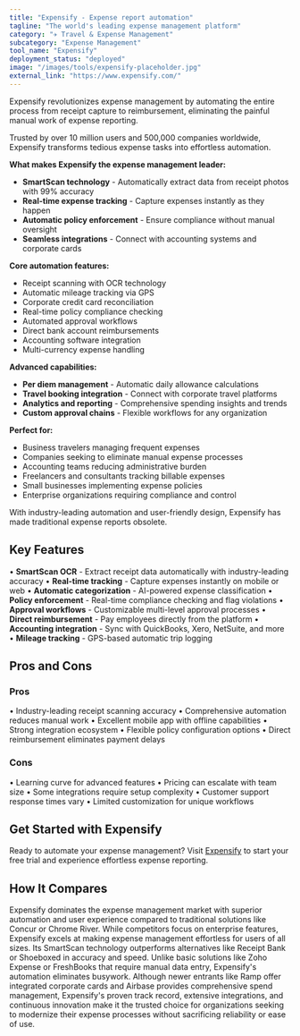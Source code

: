 ```yaml
---
title: "Expensify - Expense report automation"
tagline: "The world's leading expense management platform"
category: "✈️ Travel & Expense Management"
subcategory: "Expense Management"
tool_name: "Expensify"
deployment_status: "deployed"
image: "/images/tools/expensify-placeholder.jpg"
external_link: "https://www.expensify.com/"
---
```

Expensify revolutionizes expense management by automating the entire process from receipt capture to reimbursement, eliminating the painful manual work of expense reporting.

Trusted by over 10 million users and 500,000 companies worldwide, Expensify transforms tedious expense tasks into effortless automation.

**What makes Expensify the expense management leader:**
- **SmartScan technology** - Automatically extract data from receipt photos with 99% accuracy
- **Real-time expense tracking** - Capture expenses instantly as they happen
- **Automatic policy enforcement** - Ensure compliance without manual oversight
- **Seamless integrations** - Connect with accounting systems and corporate cards

**Core automation features:**
- Receipt scanning with OCR technology
- Automatic mileage tracking via GPS
- Corporate credit card reconciliation
- Real-time policy compliance checking
- Automated approval workflows
- Direct bank account reimbursements
- Accounting software integration
- Multi-currency expense handling

**Advanced capabilities:**
- **Per diem management** - Automatic daily allowance calculations
- **Travel booking integration** - Connect with corporate travel platforms
- **Analytics and reporting** - Comprehensive spending insights and trends
- **Custom approval chains** - Flexible workflows for any organization

**Perfect for:**
- Business travelers managing frequent expenses
- Companies seeking to eliminate manual expense processes
- Accounting teams reducing administrative burden
- Freelancers and consultants tracking billable expenses
- Small businesses implementing expense policies
- Enterprise organizations requiring compliance and control

With industry-leading automation and user-friendly design, Expensify has made traditional expense reports obsolete.

## Key Features

• **SmartScan OCR** - Extract receipt data automatically with industry-leading accuracy
• **Real-time tracking** - Capture expenses instantly on mobile or web
• **Automatic categorization** - AI-powered expense classification
• **Policy enforcement** - Real-time compliance checking and flag violations
• **Approval workflows** - Customizable multi-level approval processes
• **Direct reimbursement** - Pay employees directly from the platform
• **Accounting integration** - Sync with QuickBooks, Xero, NetSuite, and more
• **Mileage tracking** - GPS-based automatic trip logging

## Pros and Cons

### Pros
• Industry-leading receipt scanning accuracy
• Comprehensive automation reduces manual work
• Excellent mobile app with offline capabilities
• Strong integration ecosystem
• Flexible policy configuration options
• Direct reimbursement eliminates payment delays

### Cons
• Learning curve for advanced features
• Pricing can escalate with team size
• Some integrations require setup complexity
• Customer support response times vary
• Limited customization for unique workflows

## Get Started with Expensify

Ready to automate your expense management? Visit [Expensify](https://www.expensify.com/) to start your free trial and experience effortless expense reporting.

## How It Compares

Expensify dominates the expense management market with superior automation and user experience compared to traditional solutions like Concur or Chrome River. While competitors focus on enterprise features, Expensify excels at making expense management effortless for users of all sizes. Its SmartScan technology outperforms alternatives like Receipt Bank or Shoeboxed in accuracy and speed. Unlike basic solutions like Zoho Expense or FreshBooks that require manual data entry, Expensify's automation eliminates busywork. Although newer entrants like Ramp offer integrated corporate cards and Airbase provides comprehensive spend management, Expensify's proven track record, extensive integrations, and continuous innovation make it the trusted choice for organizations seeking to modernize their expense processes without sacrificing reliability or ease of use.